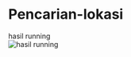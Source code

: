 # Pencarian-lokasi
hasil running</br>
![hasil running](https://user-images.githubusercontent.com/103624262/163322124-2dd09f8c-4853-423e-9916-788ca5d5a0ec.png)
